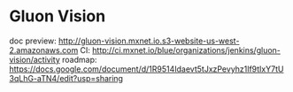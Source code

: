 # Gluon Vision

doc preview: http://gluon-vision.mxnet.io.s3-website-us-west-2.amazonaws.com
CI: http://ci.mxnet.io/blue/organizations/jenkins/gluon-vision/activity
roadmap: https://docs.google.com/document/d/1R9514Idaevt5tJxzPevyhz1lf9tIxY7tU3qLhG-aTN4/edit?usp=sharing

